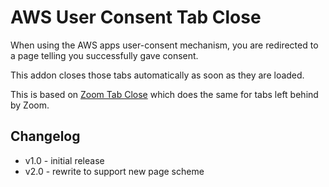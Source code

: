 # AWS User Consent Tab Close

When using the AWS apps user-consent mechanism, you are redirected to
a page telling you successfully gave consent.

This addon closes those tabs automatically as soon as they are loaded.

This is based on [Zoom Tab
Close](https://github.com/cshields/zoom-tab-close) which does the same
for tabs left behind by Zoom.

## Changelog

* v1.0 - initial release
* v2.0 - rewrite to support new page scheme
